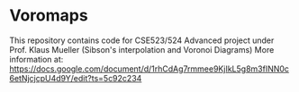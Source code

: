# Voromaps
This repository contains code for CSE523/524 Advanced project under Prof. Klaus Mueller (Sibson's interpolation and Voronoi Diagrams)
More information at: https://docs.google.com/document/d/1rhCdAg7rmmee9KjIkL5g8m3fINN0c6etNjcjcpU4d9Y/edit?ts=5c92c234